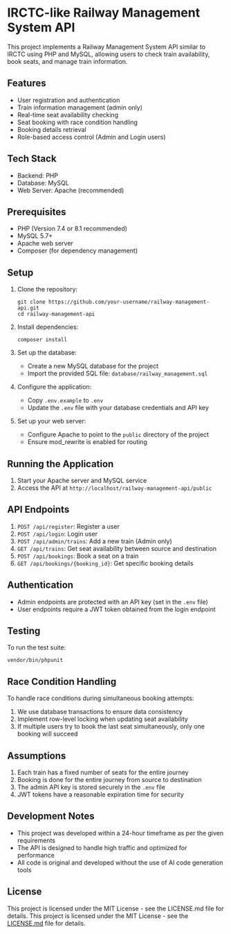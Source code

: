 # IRCTC-like Railway Management System API

This project implements a Railway Management System API similar to IRCTC using PHP and MySQL, allowing users to check train availability, book seats, and manage train information.

## Features

- User registration and authentication
- Train information management (admin only)
- Real-time seat availability checking
- Seat booking with race condition handling
- Booking details retrieval
- Role-based access control (Admin and Login users)

## Tech Stack

- Backend: PHP
- Database: MySQL
- Web Server: Apache (recommended)

## Prerequisites

- PHP (Version 7.4 or 8.1 recommended)
- MySQL 5.7+
- Apache web server
- Composer (for dependency management)

## Setup

1. Clone the repository:
   ```
   git clone https://github.com/your-username/railway-management-api.git
   cd railway-management-api
   ```

2. Install dependencies:
   ```
   composer install
   ```

3. Set up the database:
   - Create a new MySQL database for the project
   - Import the provided SQL file: `database/railway_management.sql`

4. Configure the application:
   - Copy `.env.example` to `.env`
   - Update the `.env` file with your database credentials and API key

5. Set up your web server:
   - Configure Apache to point to the `public` directory of the project
   - Ensure mod_rewrite is enabled for routing

## Running the Application

1. Start your Apache server and MySQL service
2. Access the API at `http://localhost/railway-management-api/public`

## API Endpoints

1. `POST /api/register`: Register a user
2. `POST /api/login`: Login user
3. `POST /api/admin/trains`: Add a new train (Admin only)
4. `GET /api/trains`: Get seat availability between source and destination
5. `POST /api/bookings`: Book a seat on a train
6. `GET /api/bookings/{booking_id}`: Get specific booking details

## Authentication

- Admin endpoints are protected with an API key (set in the `.env` file)
- User endpoints require a JWT token obtained from the login endpoint

## Testing

To run the test suite:

```
vendor/bin/phpunit
```

## Race Condition Handling

To handle race conditions during simultaneous booking attempts:

1. We use database transactions to ensure data consistency
2. Implement row-level locking when updating seat availability
3. If multiple users try to book the last seat simultaneously, only one booking will succeed

## Assumptions

1. Each train has a fixed number of seats for the entire journey
2. Booking is done for the entire journey from source to destination
3. The admin API key is stored securely in the `.env` file
4. JWT tokens have a reasonable expiration time for security

## Development Notes

- This project was developed within a 24-hour timeframe as per the given requirements
- The API is designed to handle high traffic and optimized for performance
- All code is original and developed without the use of AI code generation tools

## License
This project is licensed under the MIT License - see the LICENSE.md file for details.
This project is licensed under the MIT License - see the [LICENSE.md](LICENSE.md) file for details.
